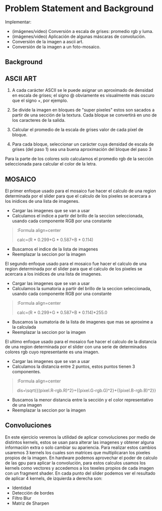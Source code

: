 # Problem Statement and Background

Implementar:

* (imágenes/video) Conversión a escala de grises: promedio rgb y luma.
* (imágenes/video) Aplicación de algunas máscaras de convolución.
* Conversión de la imagen a ascii art.
* Conversión de la imagen a un foto-mosaico.


## Background   

## ASCII ART
1. A cada carácter ASCII se le puede asignar un aproximado de densidad en escala de grises; 
el signo @ obviamente es visualmente más oscuro que el signo +, por ejemplo.

2. Se divide la imagen en bloques de "super pixeles" estos son sacados a partir de una sección de la textura. Cada bloque se convertirá en uno de los 
caracteres de la salida.

3. Calcular el promedio de la escala de grises valor de cada píxel de bloque.
   
4. Para cada bloque, seleccionar un carácter cuya densidad de escala de grises (del paso 1) sea 
una buena aproximación del bloque del paso 3

Para la parte de los colores solo calculamos el promedio rgb de la sección seleccionada para calcular el color de la letra.

## MOSAICO 

El primer enfoque usado para el mosaico fue hacer el calculo de una region determinada por el slider para que el calculo de los pixeles se acercara a los inidices de una lista de imagenes.
* Cargar las imagenes que se van a usar
* Calculamos el indice a partir del brillo de la seccion seleccionada, usando cada componente RGB por una constante
> :Formula align=center
>
> calc=(R \* 0.299+G \* 0.587+B \* 0.114)
* Buscamos el indice de la lista de imagenes
* Reemplazar la seccion por la imagen

El segundo enfoque usado para el mosaico fue hacer el calculo de una region determinada por el slider para que el calculo de los pixeles se acercara a los inidices de una lista de imagenes.
* Cargar las imagenes que se van a usar
* Calculamos la sumatoria a partir del brillo de la seccion seleccionada, usando cada componente RGB por una constante
> :Formula align=center
>
> calc=(R \* 0.299+G \* 0.587+B \* 0.114)\*255.0
* Buscamos la sumatoria de la lista de imagenes que mas se aproxime a la calculada
* Reemplazar la seccion por la imagen

El ultimo enfoque usado para el mosaico fue hacer el calculo de la distancia de una region determinada por el slider con una serie de determinados colores rgb cuyo representante es una imagen.
* Cargar las imagenes que se van a usar
* Calculamos la distancia entre 2 puntos, estos puntos tienen 3 componentes.
> :Formula align=center
>
> dis=\sqrt{{(pixel.R-rgb.R)^2}+{(pixel.G-rgb.G)^2}+{(pixel.B-rgb.B)^2}}
* Buscamos la menor distancia entre la sección y el color representativo de una imagen
* Reemplazar la seccion por la imagen

## Convoluciones

En este ejercicio veremos la utilidad de aplicar convoluciones por medio de distintos kernels, estos se usan para alterar las imagenes y obtener alguna información extra o solo cambiar su apariencia. Para realizar estos cambios usaremos 3 kernels los cuales son matrices que multiplicaran los pixeles propios de la imagen. 
En hardware podemos aprovechar el poder de calculo de las gpu para aplicar la convolución, para estos calculos usamos los kernels como vectores y accedemos a los texeles propios de cada imagen con un fragment shader.
En cada punto del slider podemos ver el resultado de aplicar 4 kernels, de izquierda a derecha son:

* Identidad
* Detección de bordes
* Filtro Blur
* Matriz de Sharpen